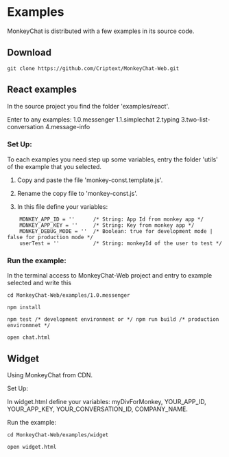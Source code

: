 # Examples

MonkeyChat is distributed with a few examples in its source code.

## Download
```
git clone https://github.com/Criptext/MonkeyChat-Web.git
```

## React examples
In the source project you find the folder 'examples/react'.

Enter to any examples:
1.0.messenger
1.1.simplechat
2.typing
3.two-list-conversation
4.message-info

### Set Up:
To each examples you need step up some variables, entry the folder 'utils' of the example that you selected.

1. Copy and paste the file 'monkey-const.template.js'.

2. Rename the copy file to 'monkey-const.js'.

3. In this file define your variables:
```
	MONKEY_APP_ID = ''		/* String: App Id from monkey app */
	MONKEY_APP_KEY = ''		/* String: Key from monkey app */
	MONKEY_DEBUG_MODE = ''	/* Boolean: true for development mode | false for production mode */
	userTest = ''			/* String: monkeyId of the user to test */
```

### Run the example:
In the terminal access to MonkeyChat-Web project and entry to example selected and write this 
```
cd MonkeyChat-Web/examples/1.0.messenger

npm install

npm test /* development environment or */ npm run build /* production environmnet */

open chat.html
```

## Widget

Using MonkeyChat from CDN.

Set Up:

In widget.html define your variables:
myDivForMonkey, YOUR_APP_ID, YOUR_APP_KEY, YOUR_CONVERSATION_ID, COMPANY_NAME.

Run the example:

```
cd MonkeyChat-Web/examples/widget

open widget.html
```
